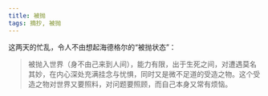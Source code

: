```yaml
---
title: 被抛
tags: 摘抄, 被抛
---
```


这两天的忙乱，令人不由想起海德格尔的“被抛状态”：

> 被抛入世界（身不由己来到人间），能力有限，出于生死之间，对遭遇莫名其妙，在内心深处充满挂念与忧惧，同时又是微不足道的受造之物。这个受造之物对世界又要照料，对问题要照顾，而自己本身又常有烦恼。